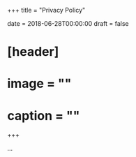 +++
title = "Privacy Policy"

date = 2018-06-28T00:00:00
draft = false

# [header]
# image = ""
# caption = ""
+++

...
